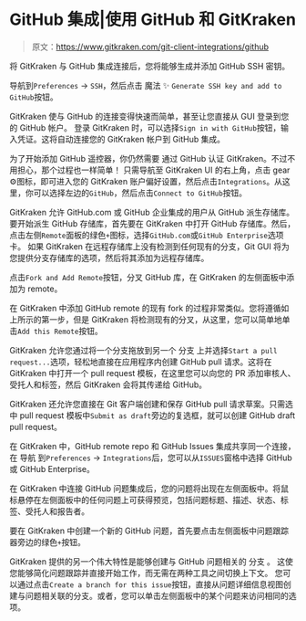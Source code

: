 # GitHub 集成|使用 GitHub 和 GitKraken

> 原文：<https://www.gitkraken.com/git-client-integrations/github>

将 GitKraken 与 GitHub 集成连接后，您将能够生成并添加 GitHub SSH 密钥。

导航到`Preferences` → `SSH`，然后点击 魔法 ✨ `Generate SSH key and add to GitHub`按钮。

GitKraken 使与 GitHub 的连接变得快速而简单，甚至让您直接从 GUI 登录到您的 GitHub 帐户。 登录 GitKraken 时，可以选择`Sign in with GitHub`按钮，输入凭证。这将自动连接您的 GitKraken 帐户到 GitHub 集成。

为了开始添加 GitHub 遥控器，你仍然需要 通过 GitHub 认证 GitKraken。不过不用担心，那个过程也一样简单！ 只需导航至 GitKraken UI 的右上角，点击 gear ⚙️图标，即可进入您的 GitKraken 账户偏好设置，然后点击`Integrations`。从这里，你可以选择左边的`GitHub`，然后点击`Connect to GitHub`按钮。

GitKraken 允许 GitHub.com 或 GitHub 企业集成的用户从 GitHub 派生存储库。 要开始派生 GitHub 存储库，首先要在 GitKraken 中打开 GitHub 存储库。然后，点击左侧`Remote`面板的绿色`+`图标，选择`GitHub.com`或`GitHub Enterprise`选项卡。 如果 GitKraken 在远程存储库上没有检测到任何现有的分支，Git GUI 将为您提供分支存储库的选项，然后将其添加为远程存储库。

点击`Fork and Add Remote`按钮，分叉 GitHub 库，在 GitKraken 的左侧面板中添加为 remote。

在 GitKraken 中添加 GitHub remote 的现有 fork 的过程非常类似。您将遵循如上所示的第一步，但是 GitKraken 将检测现有的分叉，从这里，您可以简单地单击`Add this Remote`按钮。

GitKraken 允许您通过将一个分支拖放到另一个 分支 上并选择`Start a pull request...`选项，轻松地直接在应用程序内创建 GitHub pull 请求。这将在 GitKraken 中打开一个 pull request 模板，在这里您可以向您的 PR 添加审核人、受托人和标签，然后 GitKraken 会将其传递给 GitHub。

GitKraken 还允许您直接在 Git 客户端创建和保存 GitHub pull 请求草案。只需选中 pull request 模板中`Submit as draft`旁边的复选框，就可以创建 GitHub draft pull request。

在 GitKraken 中，GitHub remote repo 和 GitHub Issues 集成共享同一个连接，在 导航 到`Preferences` → `Integrations`后，您可以从`ISSUES`窗格中选择 GitHub 或 GitHub Enterprise。

在 GitKraken 中连接 GitHub 问题集成后，您的问题将出现在左侧面板中。将鼠标悬停在左侧面板中的任何问题上可获得预览，包括问题标题、描述、状态、标签、受托人和报告者。

要在 GitKraken 中创建一个新的 GitHub 问题，首先要点击左侧面板中问题跟踪器旁边的绿色`+`按钮。

GitKraken 提供的另一个伟大特性是能够创建与 GitHub 问题相关的 分支 。 这使您能够简化问题跟踪并直接开始工作，而无需在两种工具之间切换上下文。 您可以通过点击`Create a branch for this issue`按钮，直接从问题详细信息视图创建与问题相关联的分支。或者，您可以单击左侧面板中的某个问题来访问相同的选项。